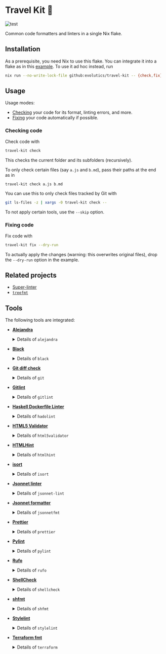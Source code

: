 # Travel Kit 💼

![test](https://github.com/evolutics/travel-kit/workflows/test/badge.svg)

Common code formatters and linters in a single Nix flake.

## Installation

As a prerequisite, you need Nix to use this flake. You can integrate it into a
flake as in this [example](example/flake.nix). To use it ad hoc instead, run

```bash
nix run --no-write-lock-file github:evolutics/travel-kit -- {check,fix} …
```

## Usage

Usage modes:

- [Checking](#checking-code) your code for its format, linting errors, and more.
- [Fixing](#fixing-code) your code automatically if possible.

### Checking code

Check code with

```bash
travel-kit check
```

This checks the current folder and its subfolders (recursively).

To only check certain files (say `a.js` and `b.md`), pass their paths at the end as in

```bash
travel-kit check a.js b.md
```

You can use this to only check files tracked by Git with

```bash
git ls-files -z | xargs -0 travel-kit check --
```

To not apply certain tools, use the `--skip` option.

### Fixing code

Fix code with

```bash
travel-kit fix --dry-run
```

To actually apply the changes (warning: this overwrites original files), drop the `--dry-run` option in the example.

## Related projects

- [Super-linter](https://github.com/super-linter/super-linter)
- [`treefmt`](https://github.com/numtide/treefmt)

## Tools

The following tools are integrated:

- [**Alejandra**](https://github.com/kamadorueda/alejandra)

  <details>

  <summary>Details of <code>alejandra</code></summary>

  Only applied to files matching patterns: `*.nix`

  `check` command:

  ```bash
  alejandra --check --
  ```

  `fix` command:

  ```bash
  alejandra --
  ```

  </details>

- [**Black**](https://github.com/psf/black)

  <details>

  <summary>Details of <code>black</code></summary>

  Only applied to files matching patterns: `*.py`, `*.pyi`

  `check` command:

  ```bash
  black --check --diff --
  ```

  `fix` command:

  ```bash
  black --
  ```

  </details>

- [**Git diff check**](https://git-scm.com/docs/git-diff#Documentation/git-diff.txt---check)

  <details>

  <summary>Details of <code>git</code></summary>

  Only applied to files matching patterns: `*`

  `check` command:

  ```bash
  git diff --check 'HEAD^' --
  ```

  </details>

- [**Gitlint**](https://jorisroovers.com/gitlint/)

  <details>

  <summary>Details of <code>gitlint</code></summary>

  `check` command:

  ```bash
  gitlint --ignore body-is-missing
  ```

  </details>

- [**Haskell Dockerfile Linter**](https://hackage.haskell.org/package/hadolint)

  <details>

  <summary>Details of <code>hadolint</code></summary>

  Only applied to files matching patterns: `*.Dockerfile`, `Dockerfile`

  `check` command:

  ```bash
  hadolint --
  ```

  </details>

- [**HTML5 Validator**](https://github.com/svenkreiss/html5validator)

  <details>

  <summary>Details of <code>html5validator</code></summary>

  Only applied to files matching patterns: `*.css`, `*.htm`, `*.html`, `*.svg`, `*.xht`, `*.xhtml`

  `check` command:

  ```bash
  html5validator --also-check-css --also-check-svg --Werror --
  ```

  </details>

- [**HTMLHint**](https://github.com/htmlhint/HTMLHint)

  <details>

  <summary>Details of <code>htmlhint</code></summary>

  Only applied to files matching patterns: `*.htm`, `*.html`

  `check` command:

  ```bash
  htmlhint --
  ```

  </details>

- [**isort**](https://github.com/PyCQA/isort)

  <details>

  <summary>Details of <code>isort</code></summary>

  Only applied to files matching patterns: `*.py`, `*.pyi`

  `check` command:

  ```bash
  isort --force-single-line-imports --from-first --profile black --check --diff --
  ```

  `fix` command:

  ```bash
  isort --force-single-line-imports --from-first --profile black --
  ```

  </details>

- [**Jsonnet linter**](https://jsonnet.org/learning/tools.html)

  <details>

  <summary>Details of <code>jsonnet-lint</code></summary>

  Only applied to files matching patterns: `*.jsonnet`, `*.libsonnet`

  `check` command:

  ```bash
  jsonnet-lint --
  ```

  </details>

- [**Jsonnet formatter**](https://jsonnet.org/learning/tools.html)

  <details>

  <summary>Details of <code>jsonnetfmt</code></summary>

  Only applied to files matching patterns: `*.jsonnet`, `*.libsonnet`

  `check` command:

  ```bash
  jsonnetfmt --test --
  ```

  `fix` command:

  ```bash
  jsonnetfmt --in-place --
  ```

  </details>

- [**Prettier**](https://prettier.io)

  <details>

  <summary>Details of <code>prettier</code></summary>

  Only applied to files matching patterns: `*.css`, `*.htm`, `*.html`, `*.js`, `*.json`, `*.md`, `*.toml`, `*.ts`, `*.xht`, `*.xhtml`, `*.xml`, `*.yaml`, `*.yml`

  `check` command:

  ```bash
  prettier --plugin … --check --
  ```

  `fix` command:

  ```bash
  prettier --plugin … --write --
  ```

  </details>

- [**Pylint**](https://pylint.readthedocs.io/en/stable/)

  <details>

  <summary>Details of <code>pylint</code></summary>

  Only applied to files matching patterns: `*.py`

  `check` command:

  ```bash
  pylint --
  ```

  </details>

- [**Rufo**](https://github.com/ruby-formatter/rufo)

  <details>

  <summary>Details of <code>rufo</code></summary>

  Only applied to files matching patterns: `*.rb`, `Vagrantfile`

  `check` command:

  ```bash
  rufo --check --
  ```

  `fix` command:

  ```bash
  rufo --simple-exit --
  ```

  </details>

- [**ShellCheck**](https://hackage.haskell.org/package/ShellCheck)

  <details>

  <summary>Details of <code>shellcheck</code></summary>

  Only applied to files matching patterns: `*.sh`

  `check` command:

  ```bash
  shellcheck --
  ```

  </details>

- [**shfmt**](https://github.com/mvdan/sh)

  <details>

  <summary>Details of <code>shfmt</code></summary>

  Only applied to files matching patterns: `*.sh`

  `check` command:

  ```bash
  shfmt --binary-next-line --case-indent --indent 2 --diff --
  ```

  `fix` command:

  ```bash
  shfmt --binary-next-line --case-indent --indent 2 --list --simplify --write --
  ```

  </details>

- [**Stylelint**](https://stylelint.io)

  <details>

  <summary>Details of <code>stylelint</code></summary>

  Only applied to files matching patterns: `*.css`

  `check` command:

  ```bash
  stylelint --
  ```

  </details>

- [**Terraform fmt**](https://developer.hashicorp.com/terraform/cli/commands/fmt)

  <details>

  <summary>Details of <code>terraform</code></summary>

  Only applied to files matching patterns: `*.tf`

  `check` command:

  ```bash
  terraform fmt -check -diff --
  ```

  `fix` command:

  ```bash
  terraform fmt --
  ```

  </details>
